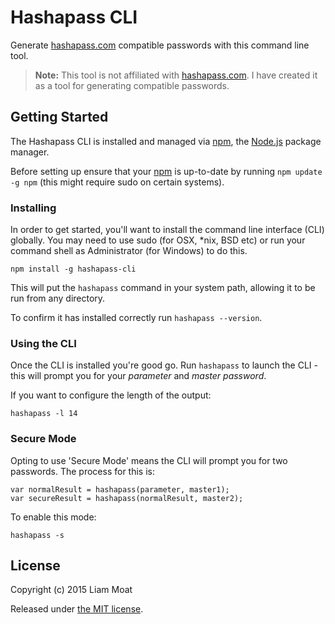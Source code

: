 # Hashapass CLI
Generate [hashapass.com](http://hashapass.com/) compatible passwords with this command line tool.

> **Note:** This tool is not affiliated with [hashapass.com](http://hashapass.com/). I have created it as a tool for generating compatible passwords.


## Getting Started
The Hashapass CLI is installed and managed via [npm](https://npmjs.org/), the [Node.js](http://nodejs.org/) package manager.

Before setting up ensure that your [npm](https://npmjs.org/) is up-to-date by running ```npm update -g npm``` (this might require sudo on certain systems).

### Installing 
In order to get started, you'll want to install the command line interface (CLI) globally. You may need to use sudo (for OSX, \*nix, BSD etc) or run your command shell as Administrator (for Windows) to do this.

```
npm install -g hashapass-cli
```
This will put the ```hashapass``` command in your system path, allowing it to be run from any directory.

To confirm it has installed correctly run ```hashapass --version```.

### Using the CLI
Once the CLI is installed you're good go. Run ```hashapass``` to launch the CLI - this will prompt you for your *parameter* and *master password*.

If you want to configure the length of the output:
```
hashapass -l 14
```

### Secure Mode
Opting to use 'Secure Mode' means the CLI will prompt you for two passwords. The process for this is:
```
var normalResult = hashapass(parameter, master1);
var secureResult = hashapass(normalResult, master2);
```
To enable this mode:
```
hashapass -s
```

## License
Copyright (c) 2015 Liam Moat

Released under [the MIT license](https://bitbucket.org/liammoat/hashapass-cli/raw/master/LICENCE).
